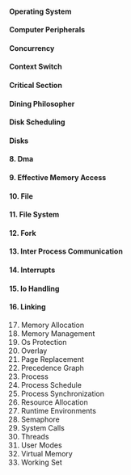 #### Operating System

#### Computer Peripherals
#### Concurrency
#### Context Switch
#### Critical Section
#### Dining Philosopher
#### Disk Scheduling
#### Disks
#### 8. Dma
#### 9. Effective Memory Access
#### 10. File
#### 11. File System
#### 12. Fork
#### 13. Inter Process Communication
#### 14. Interrupts
#### 15. Io Handling
#### 16. Linking
17. Memory Allocation
18. Memory Management
19. Os Protection
20. Overlay
21. Page Replacement
22. Precedence Graph
23. Process
24. Process Schedule
25. Process Synchronization
26. Resource Allocation
27. Runtime Environments
28. Semaphore
29. System Calls
30. Threads
31. User Modes
32. Virtual Memory
33. Working Set
